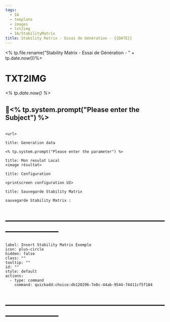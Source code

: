 ```yaml
---
tags:
  - IA
  - template
  - images
  - txt2img
  - IA/StabilityMatrix
title: Stability Matrix - Essai de Génération - {{DATE}}
---
```

<% tp.file.rename("Stability Matrix - Essai de Génération - " + tp.date.now())%>
# TXT2IMG

###### <% tp.date.now() %>
## 🚧<% tp.system.prompt("Please enter the Subject") %> 

```embed

<url>
```
 
```ad-quote
title: Generation data

<% tp.system.prompt("Please enter the parameter") %>

```

```ad-success
title: Mon resulat Local 
<image résultat>
```

```ad-info
title: Configuration

<printscreen configuration UI>

```

```ad-caution
title: Sauvegarde Stability Matrix

sauvegarde Stability Matrix : 
```

# ————————————————————————

```meta-bind-button
label: Insert Stability Matrix Exemple
icon: plus-circle
hidden: false
class: ""
tooltip: ""
id: ""
style: default
actions:
  - type: command
    command: quickadd:choice:db120296-7e0c-44ab-9544-74411cf5f104
```
# ————————————————————————

